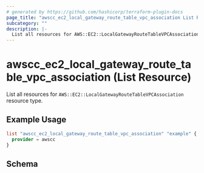 ```yaml
---
# generated by https://github.com/hashicorp/terraform-plugin-docs
page_title: "awscc_ec2_local_gateway_route_table_vpc_association List Resource - terraform-provider-awscc"
subcategory: ""
description: |-
  List all resources for AWS::EC2::LocalGatewayRouteTableVPCAssociation resource type.
---
```


# awscc_ec2_local_gateway_route_table_vpc_association (List Resource)

List all resources for `AWS::EC2::LocalGatewayRouteTableVPCAssociation` resource type.

## Example Usage

```terraform
list "awscc_ec2_local_gateway_route_table_vpc_association" "example" {
  provider = awscc
}
```

<!-- schema generated by tfplugindocs -->
## Schema
